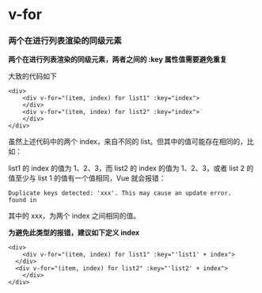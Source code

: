 # v-for

### 两个在进行列表渲染的同级元素 <a id="66U1O"></a>

**两个在进行列表渲染的同级元素，两者之间的 :key 属性值需要避免重复**

大致的代码如下

```markup
<div>
    <div v-for="(item, index) for list1" :key="index">
    </div>
    <div v-for="(item, index) for list2" :key="index">
    </div>
</div>
```

虽然上述代码中的两个 index，来自不同的 list。但其中的值可能存在相同的，比如：

list1 的 index 的值为 1、2、3，而 list2 的 index 的值为 1、2、3，或者 list 2 的值至少与 list 1 的值有一个值相同，Vue 就会报错：

```text
Duplicate keys detected: 'xxx'. This may cause an update error.
found in 
```

其中的 xxx，为两个 index 之间相同的值。

**为避免此类型的报错，建议如下定义 index**

```markup
<div>
    <div v-for="(item, index) for list1" :key="'list1' + index">
  </div>
  <div v-for="(item, index) for list2" :key="'list2' + index">
    </div>
</div>
```

